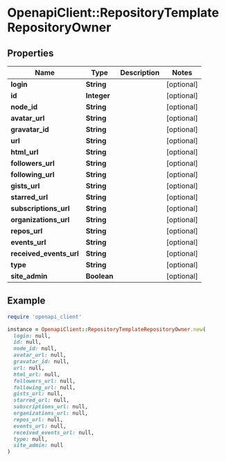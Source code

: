 # OpenapiClient::RepositoryTemplateRepositoryOwner

## Properties

| Name | Type | Description | Notes |
| ---- | ---- | ----------- | ----- |
| **login** | **String** |  | [optional] |
| **id** | **Integer** |  | [optional] |
| **node_id** | **String** |  | [optional] |
| **avatar_url** | **String** |  | [optional] |
| **gravatar_id** | **String** |  | [optional] |
| **url** | **String** |  | [optional] |
| **html_url** | **String** |  | [optional] |
| **followers_url** | **String** |  | [optional] |
| **following_url** | **String** |  | [optional] |
| **gists_url** | **String** |  | [optional] |
| **starred_url** | **String** |  | [optional] |
| **subscriptions_url** | **String** |  | [optional] |
| **organizations_url** | **String** |  | [optional] |
| **repos_url** | **String** |  | [optional] |
| **events_url** | **String** |  | [optional] |
| **received_events_url** | **String** |  | [optional] |
| **type** | **String** |  | [optional] |
| **site_admin** | **Boolean** |  | [optional] |

## Example

```ruby
require 'openapi_client'

instance = OpenapiClient::RepositoryTemplateRepositoryOwner.new(
  login: null,
  id: null,
  node_id: null,
  avatar_url: null,
  gravatar_id: null,
  url: null,
  html_url: null,
  followers_url: null,
  following_url: null,
  gists_url: null,
  starred_url: null,
  subscriptions_url: null,
  organizations_url: null,
  repos_url: null,
  events_url: null,
  received_events_url: null,
  type: null,
  site_admin: null
)
```

